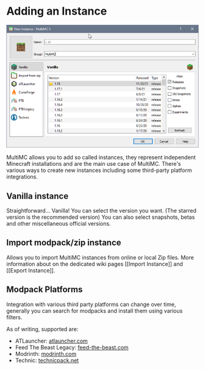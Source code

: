 # Adding an Instance

![](images/new-instance.png)

MultiMC allows you to add so called instances, they represent independent Minecraft installations and are the main use case of MultiMC.
There's various ways to create new instances including some third-party platform integrations.

## Vanilla instance

Straightforward... Vanilla!
You can select the version you want. (The starred version is the recommended version)
You can also select snapshots, betas and other miscellaneous official versions.

## Import modpack/zip instance

Allows you to import MultiMC instances from online or local Zip files.
More information about on the dedicated wiki pages [[Import Instance]] and [[Export Instance]].

## Modpack Platforms

Integration with various third party platforms can change over time, generally you can search for modpacks and install them using various filters.

As of writing, supported are:

* ATLauncher: [atlauncher.com](https://atlauncher.com/packs/all)
* Feed The Beast Legacy: [feed-the-beast.com](https://www.feed-the-beast.com/)
* Modrinth: [modrinth.com](https://modrinth.com/)
* Technic: [technicpack.net](https://www.technicpack.net/modpacks)
